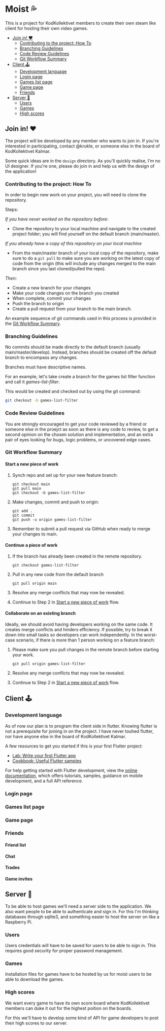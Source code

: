 # Moist 💦

This is a project for KodKollektivet members to create their own steam like client for hosting their own video games.

- [Join in! ❤️](#join-in-️)
  - [Contributing to the project: How To](#contributing-to-the-project-how-to)
  - [Branching Guidelines](#branching-guidelines)
  - [Code Review Guidelines](#code-review-guidelines)
  - [Git Workflow Summary](#git-workflow-summary)
- [Client 🕹️](#client-️)
  - [Development language](#development-language)
  - [Login page](#login-page)
  - [Games list page](#games-list-page)
  - [Game page](#game-page)
  - [Friends](#friends)
- [Server 💾](#server-)
  - [Users](#users)
  - [Games](#games)
  - [High scores](#high-scores)

## Join in! ❤️

The project will be developed by any member who wants to join in. If you're interested in participating, contact @krukle, or someone else in the board of KodKollektivet Kalmar.

Some quick ideas are in the `design` directory. As you'll quickly realise, I'm no UI designer. If you're one, please do join in and help us with the design of the application!

### Contributing to the project: How To

In order to begin new work on your project, you will need to clone the repository.

Steps:

_If you have never worked on the repository before:_

- Clone the repository to your local machine and navigate to the
  created project folder; you will find yourself on the default branch (main/master).

_If you already have a copy of this repository on your local machine_

- From the main/master branch of your local copy of the repository, make sure to do a `git pull` to
  make sure you are working on the latest copy of code from the origin (this will include any
  changes merged to the main branch since you last cloned/pulled the repo).

_Then:_

- Create a new branch for your changes
- Make your code changes on the branch you created
- When complete, commit your changes
- Push the branch to origin
- Create a pull request from your branch to the main branch.

An example sequence of git commands used in this process is provided in the
[Git Workflow Summary](#git-workflow-summary).

### Branching Guidelines

No commits should be made directly to the default branch (usually main/master/develop). Instead,
branches should be created off the default branch to encompass any changes.

Branches must have descriptive names.

For an example, let's take create a branch for the games list filter function and call it _games-list-filter_.

This would be created and checked out by using the git command:

```bash
git checkout -b games-list-filter
```

### Code Review Guidelines

You are strongly encouraged to get your code reviewed by a friend or someone else in the proejct as soon as there is any code to
review, to get a second opinion on the chosen solution and implementation, and an extra pair of eyes
looking for bugs, logic problems, or uncovered edge cases.

### Git Workflow Summary

#### Start a new piece of work

1. Synch repo and set up for your new feature branch:

   ```shell
   git checkout main
   git pull main
   git checkout -b games-list-filter
   ```

2. Make changes, commit and push to origin:

   ```shell
   git add .
   git commit
   git push -u origin games-list-filter
   ```

3. Remember to submit a pull request via GitHub when ready to merge your changes to main.

#### Continue a piece of work

1. If the branch has already been created in the remote repository.

   ```shell
   git checkout games-list-filter
   ```

2. Pull in any new code from the default branch

   ```shell
   git pull origin main
   ```

3. Resolve any merge conflicts that may now be revealed.

4. Continue to Step 2 in [Start a new piece of work](#start-a-new-piece-of-work) flow.

#### Collaborate on an existing branch

Ideally, we should avoid having developers working on the same code. It creates merge conflicts and
hinders efficiency. If possible, try to break it down into small tasks so developers can work
independently. In the worst-case scenario, if there is more than 1 person working on a feature
branch:

1. Please make sure you pull changes in the remote branch before starting your work.

   ```shell
   git pull origin games-list-filter
   ```

2. Resolve any merge conflicts that may now be revealed.
3. Continue to Step 2 in [Start a new piece of work](#start-a-new-piece-of-work) flow.

## Client 🕹️

### Development language

As of now our plan is to program the client side in flutter. Knowing flutter is not a prerequisite for joining in on the project. I have never touhed flutter, nor have anyone else in the board of KodKollektivet Kalmar.

A few resources to get you started if this is your first Flutter project:

- [Lab: Write your first Flutter app](https://docs.flutter.dev/get-started/codelab)
- [Cookbook: Useful Flutter samples](https://docs.flutter.dev/cookbook)

For help getting started with Flutter development, view the
[online documentation](https://docs.flutter.dev/), which offers tutorials,
samples, guidance on mobile development, and a full API reference.

### Login page

### Games list page

### Game page

### Friends

#### Friend list

#### Chat

#### Trades

#### Game invites

## Server 💾

To be able to host games we'll need a server side to the application. We also want people to be able to authenticate and sign in. For this I'm thinking databases through sqlite3, and something easier to host the server on like a Raspberry Pi.

### Users

Users credentials will have to be saved for users to be able to sign in. This requires good security for proper password management.

### Games

Installation files for games have to be hosted by us for moist users to be able to download the games.

### High scores

We want every game to have its own score board where KodKollektivet members can duke it out for the highest poition on the boards.

For this we'll have to develop some kind of API for game developers to post their high scores to our server.

